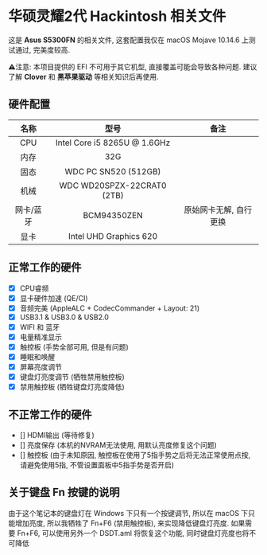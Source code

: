 # 华硕灵耀2代 Hackintosh 相关文件

这是 **Asus S5300FN** 的相关文件, 这套配置我仅在 macOS Mojave 10.14.6 上测试通过, 完美度较高.

⚠️️️注意: 本项目提供的 EFI 不可用于其它机型, 直接覆盖可能会导致各种问题. 建议了解 **Clover** 和 **黑苹果驱动** 等相关知识后再使用.

## 硬件配置

|名称|型号|备注
:-:|:-:|:-:
|CPU|Intel Core i5 8265U @ 1.6GHz
|内存|32G
|固态|WDC PC SN520 (512GB)
|机械|WDC WD20SPZX-22CRAT0 (2TB)
|网卡/蓝牙|BCM94350ZEN|原始网卡无解, 自行更换
|显卡|Intel UHD Graphics 620

## 正常工作的硬件

- [x] CPU睿频
- [x] 显卡硬件加速 (QE/CI)
- [x] 音频完美 (AppleALC + CodecCommander + Layout: 21)
- [x] USB3.1 & USB3.0 & USB2.0
- [x] WIFI 和 蓝牙
- [x] 电量精准显示
- [x] 触控板 (手势全部可用, 但是有问题)
- [x] 睡眠和唤醒
- [x] 屏幕亮度调节
- [x] 键盘灯亮度调节 (牺牲禁用触控板)
- [x] 禁用触控板 (牺牲键盘灯亮度降低)

## 不正常工作的硬件

- [] HDMI输出 (等待修复)
- [] 亮度保存 (本机的NVRAM无法使用, 用默认亮度修复这个问题)
- [] 触控板 (由于未知原因, 触控板在使用了5指手势之后将无法正常使用点按, 请避免使用5指, 不管设置面板中5指手势是否开启)

## 关于键盘 Fn 按键的说明

由于这个笔记本的键盘灯在 Windows 下只有一个按键调节, 所以在 macOS 下只能增加亮度, 所以我牺牲了 Fn+F6 (禁用触控板), 来实现降低键盘灯亮度. 如果需要 Fn+F6, 可以使用另外一个 DSDT.aml 将恢复这个功能, 同时键盘灯亮度也将不可降低